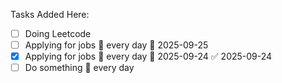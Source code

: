 Tasks Added Here:
- [ ] Doing Leetcode
- [ ] Applying for jobs 🔁 every day 📅 2025-09-25
- [x] Applying for jobs 🔁 every day 📅 2025-09-24 ✅ 2025-09-24
- [ ] Do something 🔁 every day 
